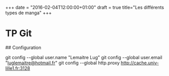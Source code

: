 +++
date = "2016-02-04T12:00:00+01:00"
draft = true
title="Les différents types de manga"
+++

# TP Git
## Configuration

git config --global user.name "Lemaitre Lug"
git config --global user.email "luglemaitre@hotmail.fr"
git config --global http.proxy http://cache.univ-lille1.fr:3128

